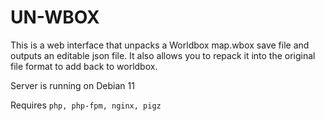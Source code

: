 # UN-WBOX

This is a web interface that unpacks a Worldbox map.wbox save file and outputs an editable json file. It also allows you to repack it into the original file format to add back to worldbox.

Server is running on Debian 11

Requires `php, php-fpm, nginx, pigz`
